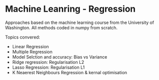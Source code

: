 # Machine Leanring - Regression
Approaches based on the machine learning course from the University of Washington. All methods coded in numpy from scratch.

Topics convered:
 - Linear Regression
 - Multiple Regression
 - Model Selction and accuracy: Bias vs Variance
 - Ridge regression: Regularisation L2
 - Lasso Regression: Regularisation L1
 - K Neaerest Neighbours Regression & kernal optimisation
